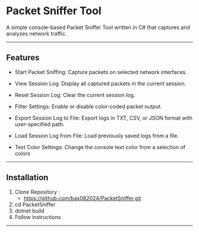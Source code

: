 ﻿# Packet Sniffer Tool

A simple console-based Packet Sniffer Tool written in C# that captures and analyzes network traffic.

---

## Features 

- Start Packet Sniffing: Capture packets on selected network interfaces.

- View Session Log: Display all captured packets in the current session.

- Reset Session Log: Clear the current session log.

- Filter Settings: Enable or disable color-coded packet output.

- Export Session Log to File: Export logs in TXT, CSV, or JSON format with user-specified path.

- Load Session Log from File: Load previously saved logs from a file.

- Text Color Settings: Change the console text color from a selection of colors

---

## Installation

1. Clone Repository :
	- https://github.com/bax082024/PacketSniffer.git
2. cd PacketSniffer
3. dotnet build
4. Follow instructions

---


